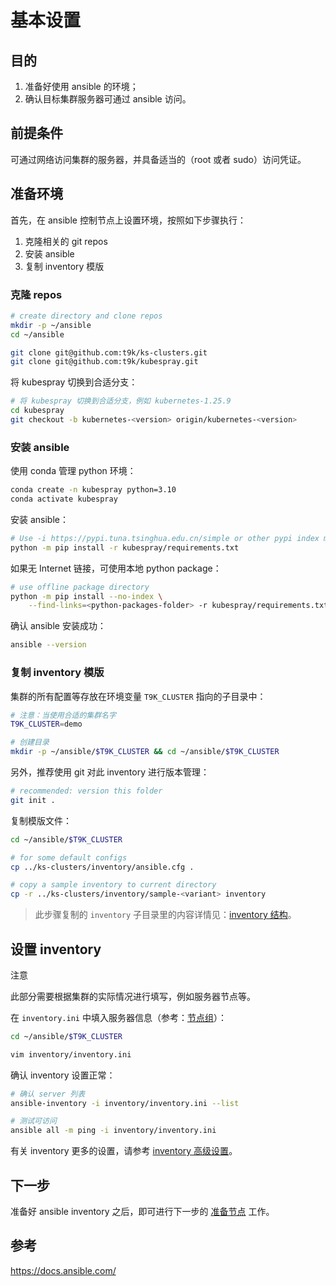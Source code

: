 # 基本设置

## 目的

1. 准备好使用 ansible 的环境；
2. 确认目标集群服务器可通过 ansible 访问。

## 前提条件

可通过网络访问集群的服务器，并具备适当的（root 或者 sudo）访问凭证。

## 准备环境

首先，在 ansible 控制节点上设置环境，按照如下步骤执行：

1. 克隆相关的 git repos
2. 安装 ansible
3. 复制 inventory 模版

### 克隆 repos

```bash
# create directory and clone repos
mkdir -p ~/ansible
cd ~/ansible

git clone git@github.com:t9k/ks-clusters.git
git clone git@github.com:t9k/kubespray.git
```

将 kubespray 切换到合适分支：

```bash
# 将 kubespray 切换到合适分支，例如 kubernetes-1.25.9
cd kubespray
git checkout -b kubernetes-<version> origin/kubernetes-<version>
```

### 安装 ansible

使用 conda 管理 python 环境：

```bash
conda create -n kubespray python=3.10
conda activate kubespray
```

安装 ansible：

```bash
# Use -i https://pypi.tuna.tsinghua.edu.cn/simple or other pypi index may help with slow connections.
python -m pip install -r kubespray/requirements.txt
```

如果无 Internet 链接，可使用本地 python package：

```bash
# use offline package directory
python -m pip install --no-index \
    --find-links=<python-packages-folder> -r kubespray/requirements.txt
```

确认 ansible 安装成功：

```bash
ansible --version
```

### 复制 inventory 模版

集群的所有配置等存放在环境变量 `T9K_CLUSTER` 指向的子目录中：

```bash
# 注意：当使用合适的集群名字
T9K_CLUSTER=demo

# 创建目录
mkdir -p ~/ansible/$T9K_CLUSTER && cd ~/ansible/$T9K_CLUSTER
```

另外，推荐使用 git 对此 inventory 进行版本管理：

```bash
# recommended: version this folder
git init .
```

复制模版文件：

```bash
cd ~/ansible/$T9K_CLUSTER

# for some default configs
cp ../ks-clusters/inventory/ansible.cfg .

# copy a sample inventory to current directory
cp -r ../ks-clusters/inventory/sample-<variant> inventory
```

>  此步骤复制的 `inventory` 子目录里的内容详情见：[inventory 结构](./inventory-advanced.md#inventory-结构)。

## 设置 inventory

<aside class="note">
<div class="title">注意</div>

此部分需要根据集群的实际情况进行填写，例如服务器节点等。

</aside>

在 `inventory.ini` 中填入服务器信息（参考：[节点组](./inventory-advanced.md#节点组)）：

```bash
cd ~/ansible/$T9K_CLUSTER

vim inventory/inventory.ini
```

确认 inventory 设置正常：

```bash
# 确认 server 列表
ansible-inventory -i inventory/inventory.ini --list

# 测试可访问
ansible all -m ping -i inventory/inventory.ini
```

有关 inventory 更多的设置，请参考 [inventory 高级设置](./inventory-advanced.md)。


## 下一步

准备好 ansible inventory 之后，即可进行下一步的 [准备节点](../prepare-nodes.md) 工作。

## 参考

<https://docs.ansible.com/>
